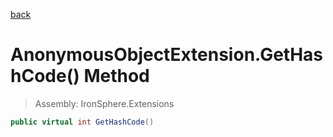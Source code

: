 ﻿

[back](/IronSphere.Extensions/types/AnonymousObjectExtension)

# AnonymousObjectExtension.GetHashCode() Method

> Assembly: IronSphere.Extensions

```csharp
public virtual int GetHashCode()
```



 
